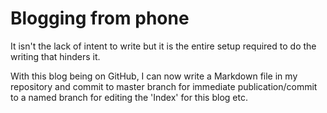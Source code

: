 # Blogging from phone

It isn't the lack of intent to write but it is the entire setup required to do the writing that hinders it.

With this blog being on GitHub, I can now write a Markdown file in my repository and commit to master branch for immediate publication/commit to a named branch for editing the 'Index' for this blog etc.